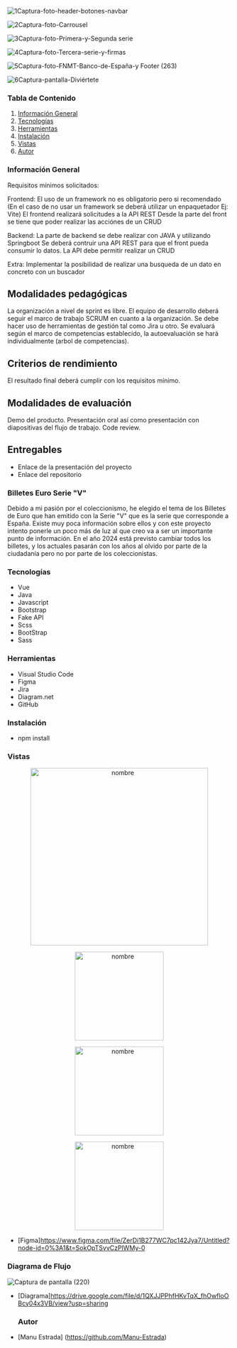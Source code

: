 ![1Captura-foto-header-botones-navbar](https://user-images.githubusercontent.com/116894398/233746297-6fb1cfc8-1e14-4d32-aef9-e6a6de162cbf.png)

![2Captura-foto-Carrousel](https://user-images.githubusercontent.com/116894398/233746302-107de104-00ba-4a82-9cda-8aadfced13a1.png)

![3Captura-foto-Primera-y-Segunda serie](https://user-images.githubusercontent.com/116894398/233746305-cfbbd213-bee7-4979-be65-d1841b1bc9ba.png)


![4Captura-foto-Tercera-serie-y-firmas](https://user-images.githubusercontent.com/116894398/233746309-ba3aa8c2-4462-4d70-9562-b613feceeb60.png)

![5Captura-foto-FNMT-Banco-de-España-y Footer (263)](https://user-images.githubusercontent.com/116894398/233746317-ff7d3127-62c2-4ba2-ba25-fea37c4a3f17.png)

![6Captura-pantalla-Diviértete](https://user-images.githubusercontent.com/116894398/233746460-db86b234-1a54-4052-9b59-b735a410f846.png)

### Tabla de Contenido
1. [Información General](#Info-General)
2. [Tecnologías](#Tecnologías)
3. [Herramientas](#Herramientas)
4. [Instalación](#Instalación)
5. [Vistas](#Vistas)
6. [Autor](#Autor)


### Información General 
Requisitos mínimos solicitados:

Frontend: El uso de un framework no es obligatorio pero si recomendado (En el caso de no usar un framework se deberá utilizar un enpaquetador Ej: Vite) El frontend realizará solicitudes a la API REST Desde la parte del front se tiene que poder realizar las acciónes de un CRUD

Backend: La parte de backend se debe realizar con JAVA y utilizando Springboot Se deberá contruir una API REST para que el front pueda consumir lo datos. La API debe permitir realizar un CRUD

Extra: Implementar la posibilidad de realizar una busqueda de un dato en concreto con un buscador

## Modalidades pedagógicas
La organización a nivel de sprint es libre. El equipo de desarrollo deberá seguir el marco de trabajo SCRUM en cuanto a la organización. Se debe hacer uso de herramientas de gestión tal como Jira u otro. Se evaluará según el marco de competencias establecido, la autoevaluación se hará individualmente (arbol de competencias).

## Criterios de rendimiento
El resultado final deberá cumplir con los requisitos mínimo.

## Modalidades de evaluación
Demo del producto. Presentación oral así como presentación con diapositivas del flujo de trabajo. Code review.

## Entregables
- Enlace de la presentación del proyecto
- Enlace del repositorio

### Billetes Euro Serie "V"
Debido a mi pasión por el coleccionismo, he elegido el tema de los Billetes de Euro que han emitido con la Serie "V" que es la serie que corresponde a España.
Existe muy poca información sobre ellos y con este proyecto intento ponerle un poco más de luz al que creo va a ser un importante punto de información.
En el año 2024 está previsto cambiar todos los billetes, y los actuales pasarán con los años al olvido por parte de la ciudadanía pero no por parte de los coleccionistas.


### Tecnologías
- Vue
- Java
- Javascript
- Bootstrap
- Fake API
- Scss
- BootStrap
- Sass

### Herramientas
- Visual Studio Code
- Figma
- Jira
- Diagram.net
- GitHub

### Instalación

- npm install



###  Vistas


<p align="center"><img width="400" alt="nombre" src=""></p>

<p align="center"><img width="200" alt="nombre" src=""></p>
<p align="center"><img width="200" alt="nombre" src=""></p>
<p align="center"><img width="200" alt="nombre" src=""></p>

- [Figma]https://www.figma.com/file/ZerDi1B277WC7pc142Jya7/Untitled?node-id=0%3A1&t=SokOpTSvvCzPlWMy-0



### Diagrama de Flujo


![Captura de pantalla (220)](https://user-images.githubusercontent.com/116894398/222897467-e54da1f6-89c7-4225-a4f5-63f5e706e028.png)

- [Diagrama]https://drive.google.com/file/d/1QXJJPPhfHKvTqX_fhOwfloOBcy04x3VB/view?usp=sharing





  ### Autor
- [Manu Estrada] (https://github.com/Manu-Estrada)
